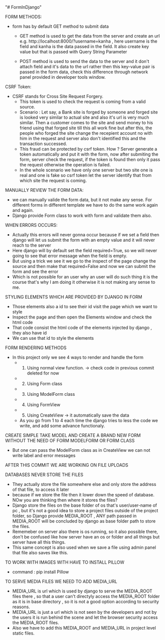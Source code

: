 "# FormInDjango" 

FORM METHODS:
- form has by default GET method to submit data
    - GET method is used to get the data from the server and create an url e.g. http://localhost:8000/?username=kanha , here username is the field and kanha is the data passed in the field. It also create key value but that is passed with Query String Parameter

    - POST method is used to send the data to the server and it don't attach field and it's data to the url rather then this key-value pair is passed in the form data, check this difference through network panel provided in developer tools window.

CSRF Token:
- CSRF stands for Cross Site Request Forgery.
    - This token is used to check the request is coming from a valid source.
    - Scenario : Let say, a Bank site is forged by someone and forged site is looked very similar to actual site and also it's url is very much similar. Then a customer comes to the site and send money to his friend using that forged site till this all work fine but after this, the people who forged the site change the recepient account no with him  in the request and server also don't identified this and the transaction successed. 
    - This fraud can be protected by csrf token. How ? Server generate a token automatically and put it with the form, now after submiting the form, server check the request, if the token is found then only it pass the request otherwise the operation is failed.
    - In the whole scenario we have only one server but two site one is real and one is fake so csrf token let the server identify that from which site the request is coming.


MANUALLY REVIEW THE FORM DATA:
- we can manually valide the form data, but it not make any sense. For different forms in different template we have to do the same work again and again.
- Django provide Form class to work with form and validate them also.


WHEN ERRORS OCCURS:
- Actually this errors will never gonna occur because if we set a field then django will let us submit the form with an empty value and it will never reach to the server 
- Here django will by default set the field required=True, so we will never going to see that error message when the field is empty. 
- But using a trick we see it we go to the inspect of the page change the source and then make that required=False and now we can submit the form and see the error
- Which is not possible for an user why an user will do such thing it is the course that's why I am doing it otherwise it is not making any sense to me.

STYLING ELEMENTS WHICH ARE PROVIDED BY DJANGO IN FORM
- Those elements also a id to see their id visit the page which we want to style
- Inspect the page and then open the Elements window and check the html code 
- That code consist the html code of the elements injected by django , they also have id
- We can use that id to style the elements


FORM RENDERING METHODS 
- In this project only we see 4 ways to render and handle the form
    - 1. Using normal view function.  ->  check code in previous commit deleted for now
    - 2. Using Form class
    - 3. Using ModelForm class 
    - 4. Using FormView
    - 5. Using CreateView        -> it automatically save the data
    - As you go from 1 to 4 each time the django tries to less the code we write, and add some advance functionaly.

CREATE SIMPLE TAKE MODEL AND CREATE A BRAND NEW FORM WITHOUT THE NEED OF FORM MODELFORM OR FORM CLASS
- But one can pass the ModelForm class as in CreateView we can not write label and error messages 



AFTER THIS COMMIT WE ARE WORKING ON FILE UPLOADS

DATABASES NEVER STORE THE FILES
- They actually store the file somewhere else and only store the address of that file, to access it later
- because if we store the file then it lower down the speed of database. NOw you are thinking then where it stores the files? 
- Django store the files on the base folder of os that's user/user-name of pc , but it's not a good idea to store a project files outside of the project folder, so Django provide MEDIA_ROOT , ANY path passed in MEDIA_ROOT will be concluded by django as base folder path to store the files.
- Rememeber on server also there is os running, so it also possible there, don't be confused like how server have an os or folder and all things but server have all this things.
- This same concept is also used when we save a file using admin panel that file also saves like this.

TO WORK WITH IMAGES WITH HAVE TO INSTALL PILLOW 
- command : pip install Pillow


TO SERVE MEDIA FILES WE NEED TO ADD MEDIA_URL
- MEDIA_URL is url which is used by django to serve the MEDIA_ROOT files there , so that a user can't directyly access the MEDIA_ROOT folder as it is in base directory , so it is not a good option according to security reasons. 
- MEDIA_URL is just a url which is not seen by the developers and not by the users it is run behind the scene and let the browser security access the MEDIA_ROOT files.
- Also we have to add this MEDIA_ROOT and MEDIA_URL in project level static files.
